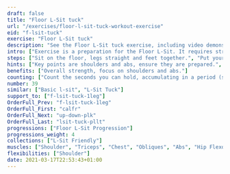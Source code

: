 ```yaml
---
draft: false
title: "Floor L-Sit tuck"
url: "/exercises/floor-l-sit-tuck-workout-exercise"
eid: "f-lsit-tuck"
exercise: "Floor L-Sit tuck"
description: "See the Floor L-Sit tuck exercise, including video demonstration, instructions on how-to perform, benefits, activated body parts and related exercises."
intro: ["Exercise is a preparation for the Floor L-Sit. It requires strong shoulders and abs, although other muscles are also involved."]
steps: ["Sit on the floor, legs straight and feet together.", "Put your hands on the floor, near the hips.", "Press your shoulders down with your arms straight so that the hips stays of the ground.", "While pressing shoulders down, your head should be as far as possible from the shoulders.", "Raise your knees to the chest so that your feet stay off the ground."]
hints: ["Key points are shoulders and abs, ensure they are prepared.", "Other muscles are also involved, this is a complete exercise.", "When starting, to be able to hold the position for a few seconds is already a great exercise.", "Exercise is easier in a hard ground such as rock or ciment, opposite to a soft ground such as a grass field."]
benefits: ["Overall strength, focus on shoulders and abs."]
counting: ["Count the seconds you can hold, accumulating in a period (session, day, week).", "Set an accumulated goal for a workout session, say 60 seconds, and do the necessary repetitions to reach that goal."]
number: 39
similar: ["Basic l-sit", "L-Sit Tuck"]
support_to: ["f-lsit-tuck-1leg"]
OrderFull_Prev: "f-lsit-tuck-1leg"
OrderFull_First: "calfr"
OrderFull_Next: "up-down-plk"
OrderFull_Last: "lsit-tuck-pllt"
progressions: ["Floor L-Sit Progression"]
progressions_weight: 4
collections: ["L-Sit Friendly"]
muscles: ["Shoulder", "Triceps", "Chest", "Obliques", "Abs", "Hip Flexor"]
flexibilities: ["Shoulder"]
date: 2021-03-17T22:53:43+01:00
---
```

